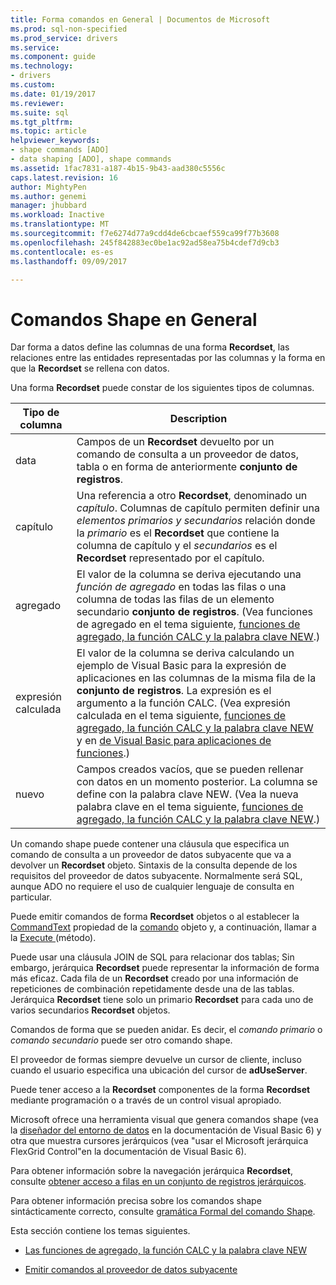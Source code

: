 ```yaml
---
title: Forma comandos en General | Documentos de Microsoft
ms.prod: sql-non-specified
ms.prod_service: drivers
ms.service: 
ms.component: guide
ms.technology:
- drivers
ms.custom: 
ms.date: 01/19/2017
ms.reviewer: 
ms.suite: sql
ms.tgt_pltfrm: 
ms.topic: article
helpviewer_keywords:
- shape commands [ADO]
- data shaping [ADO], shape commands
ms.assetid: 1fac7831-a187-4b15-9b43-aad380c5556c
caps.latest.revision: 16
author: MightyPen
ms.author: genemi
manager: jhubbard
ms.workload: Inactive
ms.translationtype: MT
ms.sourcegitcommit: f7e6274d77a9cdd4de6cbcaef559ca99f77b3608
ms.openlocfilehash: 245f842883ec0be1ac92ad58ea75b4cdef7d9cb3
ms.contentlocale: es-es
ms.lasthandoff: 09/09/2017

---
```

# <a name="shape-commands-in-general"></a>Comandos Shape en General
Dar forma a datos define las columnas de una forma **Recordset**, las relaciones entre las entidades representadas por las columnas y la forma en que la **Recordset** se rellena con datos.  
  
 Una forma **Recordset** puede constar de los siguientes tipos de columnas.  
  
|Tipo de columna|Description|  
|-----------------|-----------------|  
|data|Campos de un **Recordset** devuelto por un comando de consulta a un proveedor de datos, tabla o en forma de anteriormente **conjunto de registros**.|  
|capítulo|Una referencia a otro **Recordset**, denominado un *capítulo*. Columnas de capítulo permiten definir una *elementos primarios y secundarios* relación donde la *primario* es el **Recordset** que contiene la columna de capítulo y el *secundarios* es el **Recordset** representado por el capítulo.|  
|agregado|El valor de la columna se deriva ejecutando una *función de agregado* en todas las filas o una columna de todas las filas de un elemento secundario **conjunto de registros**. (Vea funciones de agregado en el tema siguiente, [funciones de agregado, la función CALC y la palabra clave NEW](../../../ado/guide/data/aggregate-functions-the-calc-function-and-the-new-keyword.md).)|  
|expresión calculada|El valor de la columna se deriva calculando un ejemplo de Visual Basic para la expresión de aplicaciones en las columnas de la misma fila de la **conjunto de registros**. La expresión es el argumento a la función CALC. (Vea expresión calculada en el tema siguiente, [funciones de agregado, la función CALC y la palabra clave NEW](../../../ado/guide/data/aggregate-functions-the-calc-function-and-the-new-keyword.md) y en [de Visual Basic para aplicaciones de funciones](../../../ado/guide/data/visual-basic-for-applications-functions.md).)|  
|nuevo|Campos creados vacíos, que se pueden rellenar con datos en un momento posterior. La columna se define con la palabra clave NEW. (Vea la nueva palabra clave en el tema siguiente, [funciones de agregado, la función CALC y la palabra clave NEW](../../../ado/guide/data/aggregate-functions-the-calc-function-and-the-new-keyword.md).)|  
  
 Un comando shape puede contener una cláusula que especifica un comando de consulta a un proveedor de datos subyacente que va a devolver un **Recordset** objeto. Sintaxis de la consulta depende de los requisitos del proveedor de datos subyacente. Normalmente será SQL, aunque ADO no requiere el uso de cualquier lenguaje de consulta en particular.  
  
 Puede emitir comandos de forma **Recordset** objetos o al establecer la [CommandText](../../../ado/reference/ado-api/commandtext-property-ado.md) propiedad de la [comando](../../../ado/reference/ado-api/command-object-ado.md) objeto y, a continuación, llamar a la [Execute ](../../../ado/reference/ado-api/execute-method-ado-command.md) (método).  
  
 Puede usar una cláusula JOIN de SQL para relacionar dos tablas; Sin embargo, jerárquica **Recordset** puede representar la información de forma más eficaz. Cada fila de un **Recordset** creado por una información de repeticiones de combinación repetidamente desde una de las tablas. Jerárquica **Recordset** tiene solo un primario **Recordset** para cada uno de varios secundarios **Recordset** objetos.  
  
 Comandos de forma que se pueden anidar. Es decir, el *comando primario* o *comando secundario* puede ser otro comando shape.  
  
 El proveedor de formas siempre devuelve un cursor de cliente, incluso cuando el usuario especifica una ubicación del cursor de **adUseServer**.  
  
 Puede tener acceso a la **Recordset** componentes de la forma **Recordset** mediante programación o a través de un control visual apropiado.  
  
 Microsoft ofrece una herramienta visual que genera comandos shape (vea la [diseñador del entorno de datos](http://go.microsoft.com/fwlink/?LinkId=5689) en la documentación de Visual Basic 6) y otra que muestra cursores jerárquicos (vea "usar el Microsoft jerárquica FlexGrid Control"en la documentación de Visual Basic 6).  
  
 Para obtener información sobre la navegación jerárquica **Recordset**, consulte [obtener acceso a filas en un conjunto de registros jerárquicos](../../../ado/guide/data/accessing-rows-in-a-hierarchical-recordset.md).  
  
 Para obtener información precisa sobre los comandos shape sintácticamente correcto, consulte [gramática Formal del comando Shape](../../../ado/guide/data/formal-shape-grammar.md).  
  
 Esta sección contiene los temas siguientes.  
  
-   [Las funciones de agregado, la función CALC y la palabra clave NEW](../../../ado/guide/data/aggregate-functions-the-calc-function-and-the-new-keyword.md)  
  
-   [Emitir comandos al proveedor de datos subyacente](../../../ado/guide/data/issuing-commands-to-the-underlying-data-provider.md)

